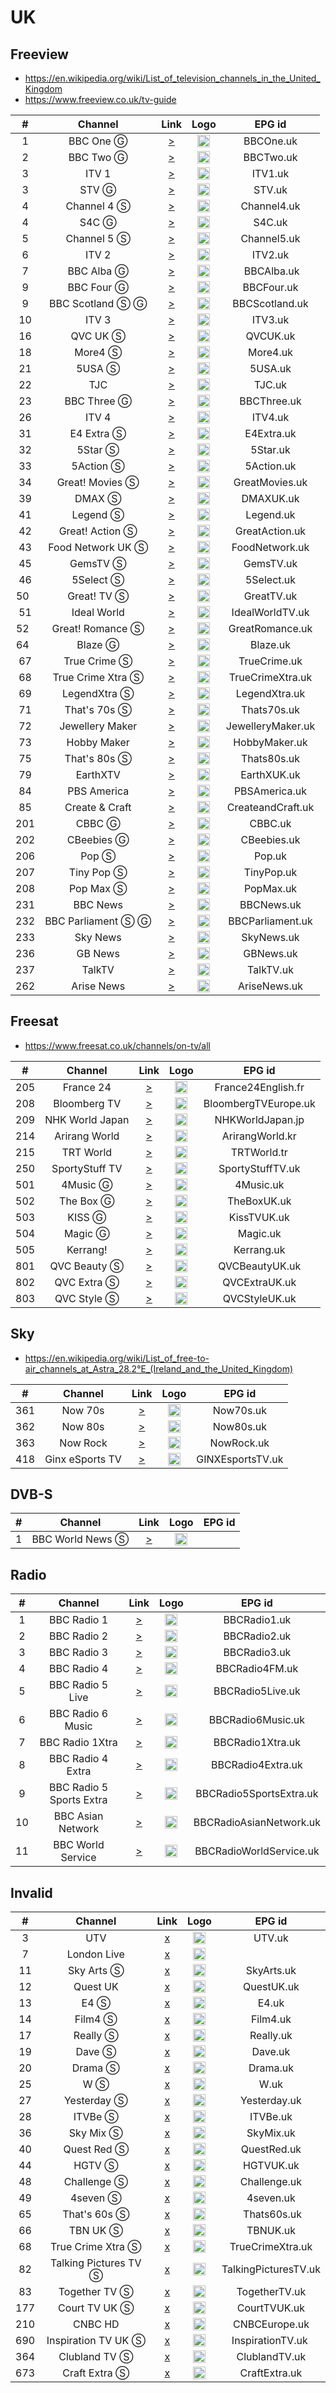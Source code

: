 <h1>UK</h1>

<h2>Freeview</h2>

* https://en.wikipedia.org/wiki/List_of_television_channels_in_the_United_Kingdom
* https://www.freeview.co.uk/tv-guide

|  #   |      Channel       |                                                                                      Link                                                                                      |                                                                                 Logo                                                                                 |      EPG id       |
|:----:|:------------------:|:------------------------------------------------------------------------------------------------------------------------------------------------------------------------------:|:--------------------------------------------------------------------------------------------------------------------------------------------------------------------:|:-----------------:|
|  1   |     BBC One Ⓖ      |                                  [>](https://vs-hls-pushb-uk-live.akamaized.net/x=4/i=urn:bbc:pips:service:bbc_one_yorks/iptv_hd_abr_v1.m3u8)                                  |               <img height="20" src="https://upload.wikimedia.org/wikipedia/commons/thumb/8/8b/BBC_One_logo_2021.svg/640px-BBC_One_logo_2021.svg.png"/>               |     BBCOne.uk     |
|  2   |     BBC Two Ⓖ      |                                    [>](https://vs-hls-push-uk-live.akamaized.net/x=4/i=urn:bbc:pips:service:bbc_two_hd/iptv_hd_abr_v1.m3u8)                                    |               <img height="20" src="https://upload.wikimedia.org/wikipedia/commons/thumb/1/15/BBC_Two_logo_2021.svg/640px-BBC_Two_logo_2021.svg.png"/>               |     BBCTwo.uk     |
|  3   |       ITV 1        |                        [>](http://198.16.100.90:8278/itv1_antik/playlist.m3u8?tid=MD2D6334659563346595&ct=19226&tsum=79815878394f0f1cd30a6f043febfbb8)                         |              <img height="20" src="https://upload.wikimedia.org/wikipedia/en/thumb/1/1f/ITV1_logo_%282022%29.svg/640px-ITV1_logo_%282022%29.svg.png"/>               |      ITV1.uk      |
|  3   |       STV Ⓖ        | [>](https://csm-e-ces1aeuw1live102-083090b15a93b4fdd.tls1.yospace.com/csm/live/139900483.m3u8?yo.l=true&yo.ls=2,3,4,5,6&yo.p=3&yo.oh=Y3NtLWUtc3R2LWViLnRsczEueW9zcGFjZS5jb20=) |                       <img height="20" src="https://upload.wikimedia.org/wikipedia/en/thumb/8/87/STV_logo_2014.png/631px-STV_logo_2014.png"/>                        |      STV.uk       |
|  4   |    Channel 4 Ⓢ     |                                                         [>](http://45.153.35.210:8000/play/UK_channel_4_sd/index.m3u8)                                                         |    <img height="20" src="https://upload.wikimedia.org/wikipedia/en/thumb/9/9b/Channel_4_%28On_Demand%29_2023.svg/569px-Channel_4_%28On_Demand%29_2023.svg.png"/>     |    Channel4.uk    |
|  4   |       S4C Ⓖ        |                                            [>](https://live-uk.s4c-cdn.co.uk/out/v1/a0134f1fd5a2461b9422b574566d4442/live_uk.m3u8)                                             |                                                       <img height="20" src="https://i.imgur.com/vrcbnBv.png"/>                                                       |      S4C.uk       |
|  5   |    Channel 5 Ⓢ     |                                                         [>](http://45.153.35.210:8000/play/UK_channel_5_sd/index.m3u8)                                                         |           <img height="20" src="https://upload.wikimedia.org/wikipedia/en/thumb/c/cb/Channel_5_%28UK%29_2016.svg/530px-Channel_5_%28UK%29_2016.svg.png"/>            |    Channel5.uk    |
|  6   |       ITV 2        |                        [>](http://198.16.100.90:8278/itv2_antik/playlist.m3u8?tid=ME1E6151053761510537&ct=19249&tsum=1ef927017460bcb40a504bbebc9eecb8)                         |                    <img height="20" src="https://upload.wikimedia.org/wikipedia/en/thumb/d/d8/ITV2_logo_2022.svg/640px-ITV2_logo_2022.svg.png"/>                     |      ITV2.uk      |
|  7   |     BBC Alba Ⓖ     |                                    [>](https://vs-hls-pushb-uk-live.akamaized.net/x=4/i=urn:bbc:pips:service:bbc_alba/iptv_hd_abr_v1.m3u8)                                     |                   <img height="20" src="https://upload.wikimedia.org/wikipedia/commons/thumb/e/e3/BBC_Alba_2021.svg/640px-BBC_Alba_2021.svg.png"/>                   |     BBCAlba.uk    |
|  9   |     BBC Four Ⓖ     |                                   [>](https://vs-hls-pushb-uk-live.akamaized.net/x=4/i=urn:bbc:pips:service:bbc_four_hd/iptv_hd_abr_v1.m3u8)                                   |              <img height="20" src="https://upload.wikimedia.org/wikipedia/commons/thumb/6/6d/BBC_Four_logo_2021.svg/640px-BBC_Four_logo_2021.svg.png"/>              |    BBCFour.uk     |
|  9   |  BBC Scotland Ⓢ Ⓖ  |                                  [>](https://vs-hls-pushb-uk-live.akamaized.net/x=4/i=urn:bbc:pips:service:bbc_scotland_hd/pc_hd_abr_v2.m3u8)                                  | <img height="20" src="https://upload.wikimedia.org/wikipedia/commons/thumb/6/66/BBC_Scotland_2021_%28channel%29.svg/640px-BBC_Scotland_2021_%28channel%29.svg.png"/> |  BBCScotland.uk   |
|  10  |       ITV 3        |                                        [>](http://line.premiumpowers.net/play/live.php?mac=00:1A:79:73:45:10&extension=ts&stream=30531)                                        |                    <img height="20" src="https://upload.wikimedia.org/wikipedia/en/thumb/6/67/ITV3_logo_2022.svg/640px-ITV3_logo_2022.svg.png"/>                     |      ITV3.uk      |
|  16  |      QVC UK Ⓢ      |                                                      [>](https://qvcuk-live.akamaized.net/hls/live/2097112/qvc/3/3.m3u8)                                                       |                                                       <img height="20" src="https://i.imgur.com/6TWUVrh.png"/>                                                       |     QVCUK.uk      |
|  18  |      More4 Ⓢ       |                                                          [>](http://45.153.35.210:8000/play/UK_more_4_sd/index.m3u8)                                                           |                   <img height="20" src="https://upload.wikimedia.org/wikipedia/en/thumb/e/e6/More4_logo_2018.svg/1023px-More4_logo_2018.svg.png"/>                   |     More4.uk      |
|  21  |       5USA Ⓢ       |                                                           [>](http://45.153.35.210:8000/play/UK_5_usa_sd/index.m3u8)                                                           |                                                       <img height="20" src="https://i.imgur.com/Pi7so2l.png"/>                                                       |      5USA.uk      |
|  22  |        TJC         |                                           [>](https://cdn-shop-lc-01.akamaized.net/Content/HLS_HLS/Live/channel(TJCOTT)/index.m3u8)                                            |                                                       <img height="20" src="https://i.imgur.com/fk5rEje.png"/>                                                       |      TJC.uk       |
|  23  |    BBC Three Ⓖ     |                                  [>](https://vs-hls-pushb-uk-live.akamaized.net/x=4/i=urn:bbc:pips:service:bbc_three_hd/iptv_hd_abr_v1.m3u8)                                   |                  <img height="20" src="https://upload.wikimedia.org/wikipedia/commons/thumb/7/76/BBC_Three_2022.svg/640px-BBC_Three_2022.svg.png"/>                  |    BBCThree.uk    |
|  26  |       ITV 4        |                                        [>](http://line.premiumpowers.net/play/live.php?mac=00:1A:79:73:45:10&extension=ts&stream=30530)                                        |              <img height="20" src="https://upload.wikimedia.org/wikipedia/en/thumb/5/57/ITV4_logo_%282022%29.svg/640px-ITV4_logo_%282022%29.svg.png"/>               |      ITV4.uk      |
|  31  |     E4 Extra Ⓢ     |                                                         [>](http://45.153.35.210:8000/play/UK_e4_extra_sd/index.m3u8)                                                          |                <img height="20" src="https://upload.wikimedia.org/wikipedia/en/thumb/b/b1/E4_Extra_logo_2022.svg/640px-E4_Extra_logo_2022.svg.png"/>                 |    E4Extra.uk     |
|  32  |      5Star Ⓢ       |                                                          [>](http://45.153.35.210:8000/play/UK_5_star_sd/index.m3u8)                                                           |                 <img height="20" src="https://upload.wikimedia.org/wikipedia/commons/thumb/d/dd/5Star_logo_2019.svg/640px-5Star_logo_2019.svg.png"/>                 |     5Star.uk      |
|  33  |     5Action Ⓢ      |                                                         [>](http://45.153.35.210:8000/play/UK_5_action_sd/index.m3u8)                                                          |                      <img height="20" src="https://upload.wikimedia.org/wikipedia/en/thumb/d/d4/5Action_logo.svg/640px-5Action_logo.svg.png"/>                       |    5Action.uk     |
|  34  |  Great! Movies Ⓢ   |                                                       [>](http://45.153.35.210:8000/play/UK_great_movies_sd/index.m3u8)                                                        |         <img height="20" src="https://upload.wikimedia.org/wikipedia/en/thumb/9/92/Great%21_Movies_logo_2021.svg/640px-Great%21_Movies_logo_2021.svg.png"/>          |  GreatMovies.uk   |
|  39  |       DMAX Ⓢ       |                                       [>](http://line.premiumpowers.net/play/live.php?mac=00:1A:79:73:45:10&extension=ts&stream=164004)                                        |                                                       <img height="20" src="https://i.imgur.com/CDsoyjN.png"/>                                                       |     DMAXUK.uk     |
|  41  |      Legend Ⓢ      |                                                          [>](http://45.153.35.210:8000/play/UK_legend_sd/index.m3u8)                                                           |                  <img height="20" src="https://upload.wikimedia.org/wikipedia/commons/thumb/5/52/Legend_TV_logo.svg/640px-Legend_TV_logo.svg.png"/>                  |     Legend.uk     |
|  42  |  Great! Action Ⓢ   |                                                      [>](http://45.153.35.210:8000/play/UK_great_tv_action_sd/index.m3u8)                                                      |                                                       <img height="20" src="https://i.imgur.com/O9eiO0I.png"/>                                                       |  GreatAction.uk   |
|  43  | Food Network UK Ⓢ  |                                        [>](http://line.premiumpowers.net/play/live.php?mac=00:1A:79:73:45:10&extension=ts&stream=45275)                                        |               <img height="20" src="https://upload.wikimedia.org/wikipedia/commons/thumb/0/06/Food_Network_logo.svg/768px-Food_Network_logo.svg.png"/>               |  FoodNetwork.uk   |
|  45  |      GemsTV Ⓢ      |                                           [>](http://57d6b85685bb8.streamlock.net:1935/abrgemporiaukgfx/livestream_360p/index.m3u8)                                            |                                                       <img height="20" src="https://i.imgur.com/IR2sTag.png"/>                                                       |     GemsTV.uk     |
|  46  |     5Select Ⓢ      |                                                         [>](http://45.153.35.210:8000/play/UK_5_select_sd/index.m3u8)                                                          |                      <img height="20" src="https://upload.wikimedia.org/wikipedia/en/thumb/d/da/5Select_logo.svg/1024px-5Select_logo.svg.png"/>                      |    5Select.uk     |
| 50   |    Great! TV Ⓢ     |                                                         [>](http://45.153.35.210:8000/play/UK_great_tv_sd/index.m3u8)                                                          |             <img height="20" src="https://upload.wikimedia.org/wikipedia/en/thumb/6/6f/Great%21_TV_logo_2021.svg/640px-Great%21_TV_logo_2021.svg.png"/>              |    GreatTV.uk     |
|  51  |    Ideal World     |                                                      [>](https://ythls.armelin.one/channel/UCJbgGTpBWuC87VFIKTTO4RQ.m3u8)                                                      |                                                       <img height="20" src="https://i.imgur.com/su6GH7i.png"/>                                                       |  IdealWorldTV.uk  |
| 52   |  Great! Romance Ⓢ  |                                                       [>](http://45.153.35.210:8000/play/UK_great_romance_sd/index.m3u8)                                                       |                   <img height="20" src="https://www.freeview.co.uk/sites/default/files/styles/255_wide/public/2023-09/GREAT-Christmas-logo.png"/>                    |  GreatRomance.uk  |
| 64   |      Blaze Ⓖ       |                                                         [>](https://live.blaze.tv/live7/blaze/bitrate1.isml/live.m3u8)                                                         |                                                       <img height="20" src="https://i.imgur.com/6UcPWP9.png"/>                                                       |     Blaze.uk      |
|  67  |    True Crime Ⓢ    |                                                       [>](http://45.153.35.210:8000/play/UK_cbs_reality_sd/index.m3u88)                                                        |                          <img height="20" src="https://raw.githubusercontent.com/dp247/mediaportal-uk-logos/master/TV/True-Crime-UK.png"/>                           |   TrueCrime.uk    |
|  68  | True Crime Xtra Ⓢ  |                                                       [>](http://45.153.35.210:8000/play/UK_reality_xtra_sd/index.m3u8)                                                        |                         <img height="20" src="https://raw.githubusercontent.com/dp247/mediaportal-uk-logos/master/TV/True-Crime-Xtra.png"/>                          | TrueCrimeXtra.uk  |
|  69  |    LegendXtra Ⓢ    |                                                        [>](http://45.153.35.210:8000/play/UK_horror_xtra_sd/index.m3u8)                                                        |                           <img height="20" src="https://raw.githubusercontent.com/dp247/mediaportal-uk-logos/master/TV/Legend-Xtra.png"/>                            |   LegendXtra.uk   | 
|  71  |    That's 70s Ⓢ    |                                                        [>](http://45.153.35.210:8000/play/MUS_thats_70s_sd/index.m3u8)                                                         |                                                       <img height="20" src="https://i.imgur.com/vlJFB21.png"/>                                                       |    Thats70s.uk    |
|  72  |  Jewellery Maker   |                                              [>](https://lo2-1.gemporia.com/abrjewellerymaker/smil:livestream.smil/playlist.m3u8)                                              |                                                       <img height="20" src="https://i.imgur.com/O7SdkBh.png"/>                                                       | JewelleryMaker.uk |
|  73  |    Hobby Maker     |                                          [>](https://lo2-1.gemporia.com/abrhobbymakerukgfx/smil:livestreamFullHD.smil/playlist.m3u8)                                           |                                                       <img height="20" src="https://i.imgur.com/VWHp5Tl.png"/>                                                       |   HobbyMaker.uk   |
|  75  |    That's 80s Ⓢ    |                                                        [>](http://45.153.35.210:8000/play/MUS_thats_80s_sd/index.m3u8)                                                         |                                                       <img height="20" src="https://i.imgur.com/nWbgsfP.png"/>                                                       |    Thats80s.uk    |
|  79  |      EarthXTV      |                                                          [>](https://ov.ottera.tv/live/master.m3u8?channel=earth_et)                                                           |                                                       <img height="20" src="https://i.imgur.com/AvJRFKf.png"/>                                                       |    EarthXUK.uk    |
|  84  |    PBS America     |                                                               [>](https://pbs-samsunguk.amagi.tv/playlist.m3u8)                                                                |                                                       <img height="20" src="https://i.imgur.com/J4zE5z9.jpg"/>                                                       |   PBSAmerica.uk   |
|  85  |   Create & Craft   |                                             [>](https://live-hochanda.simplestreamcdn.com/live2/hochanda/bitrate1.isml/live.m3u8)                                              |                                                       <img height="20" src="https://i.imgur.com/n65sk4L.png"/>                                                       | CreateandCraft.uk |
| 201  |       CBBC Ⓖ       |                              [>](https://vs-hls-pushb-uk-live.akamaized.net/x=4/i=urn:bbc:pips:service:cbbc_hd/t=3840/v=pv14/b=5070016/main.m3u8)                              |                 <img height="20" src="https://upload.wikimedia.org/wikipedia/commons/thumb/3/35/CBBC_%282023%29.svg/640px-CBBC_%282023%29.svg.png"/>                 |      CBBC.uk      |
| 202  |     CBeebies Ⓖ     |                            [>](https://vs-hls-pushb-uk-live.akamaized.net/x=4/i=urn:bbc:pips:service:cbeebies_hd/t=3840/v=pv14/b=5070016/main.m3u8)                            |                   <img height="20" src="https://upload.wikimedia.org/wikipedia/commons/thumb/b/b5/CBeebies_2023.svg/640px-CBeebies_2023.svg.png"/>                   |    CBeebies.uk    |
| 206  |       Pop Ⓢ        |                                                            [>](http://45.153.35.210:8000/play/UK_pop_sd/index.m3u8)                                                            |         <img height="20" src="https://upload.wikimedia.org/wikipedia/en/thumb/3/36/Pop_UK_TV_Logo_%282015%29.svg/640px-Pop_UK_TV_Logo_%282015%29.svg.png"/>          |      Pop.uk       |
| 207  |     Tiny Pop Ⓢ     |                                                         [>](http://45.153.35.210:8000/play/UK_tiny_pop_sd/index.m3u8)                                                          |                <img height="20" src="https://upload.wikimedia.org/wikipedia/en/thumb/5/5c/Tiny_Pop_logo_2018.svg/640px-Tiny_Pop_logo_2018.svg.png"/>                 |    TinyPop.uk     |
| 208  |     Pop Max Ⓢ      |                                                          [>](http://45.153.35.210:8000/play/UK_pop_max_sd/index.m3u8)                                                          |                 <img height="20" src="https://upload.wikimedia.org/wikipedia/en/thumb/2/2c/Pop_Max_logo_2017.svg/640px-Pop_Max_logo_2017.svg.png"/>                  |     PopMax.uk     |
| 231  |      BBC News      |                                                        [>](http://45.153.35.210:8000/play/NEWS_bbc_news_HD/index.m3u8)                                                         |         <img height="20" src="https://upload.wikimedia.org/wikipedia/commons/thumb/a/a2/BBC_News_2022_%28Alt%29.svg/640px-BBC_News_2022_%28Alt%29.svg.png"/>         |    BBCNews.uk     |
| 232  | BBC Parliament Ⓢ Ⓖ |                                  [>](https://vs-hls-pushb-uk-live.akamaized.net/x=4/i=urn:bbc:pips:service:bbc_parliament/pc_hd_abr_v2.m3u8)                                   |             <img height="20" src="https://upload.wikimedia.org/wikipedia/commons/thumb/9/99/BBC_Parliament_2022.svg/640px-BBC_Parliament_2022.svg.png"/>             | BBCParliament.uk  |
| 233  |      Sky News      |                                  [>](https://linear021-gb-hls1-prd-ak.cdn.skycdp.com/Content/HLS_001_hd/Live/channel(skynews)/index_mob.m3u8)                                  |                     <img height="20" src="https://upload.wikimedia.org/wikipedia/en/thumb/5/57/Sky_News_logo.svg/1024px-Sky_News_logo.svg.png"/>                     |    SkyNews.uk     |
| 236  |      GB News       |                                             [>](https://live-gbnews.simplestreamcdn.com/live5/gbnews/bitrate1.isml/manifest.m3u8)                                              |                      <img height="20" src="https://upload.wikimedia.org/wikipedia/en/thumb/3/35/GB_News_Logo.svg/640px-GB_News_Logo.svg.png"/>                       |     GBNews.uk     |
| 237  |       TalkTV       |                          [>](https://live-talktv-ssai.simplestreamcdn.com/v1/master/82267e84b9e5053b3fd0ade12cb1a146df74169a/talktv-live/index.m3u8)                           |                                       <img height="20" src="https://upload.wikimedia.org/wikipedia/en/8/83/TalkTV_logo.png"/>                                        |     TalkTV.uk     |
| 262  |     Arise News     |                                      [>](https://liveedge-arisenews.visioncdn.com/live-hls/arisenews/arisenews/arisenews_web/master.m3u8)                                      |                                                       <img height="20" src="https://i.imgur.com/B5IXKIb.png"/>                                                       |   AriseNews.uk    |

<h2>Freesat</h2>

* https://www.freesat.co.uk/channels/on-tv/all

| #   | Channel        | Link  | Logo | EPG id |
|:---:|:--------------:|:-----:|:----:|:------:|
| 205 | France 24 | [>](https://ythls.armelin.one/channel/UCQfwfsi5VrQ8yKZ-UWmAEFg.m3u8) | <img height="20" src="https://i.imgur.com/61MSiq9.png"/> | France24English.fr |
| 208 | Bloomberg TV | [>](https://bloomberg.com/media-manifest/streams/eu.m3u8) | <img height="20" src="https://d2n0069hmnqmmx.cloudfront.net/epgdata/1.0/newchanlogos/512/512/skychb1074.png"/> | BloombergTVEurope.uk |
| 209 | NHK World Japan | [>](https://nhkwlive-ojp.akamaized.net/hls/live/2003459/nhkwlive-ojp-en/index_4M.m3u8) | <img height="20" src="https://upload.wikimedia.org/wikipedia/commons/thumb/8/8d/NHK_World-Japan_TV.svg/512px-NHK_World-Japan_TV.svg.png"/> | NHKWorldJapan.jp |
| 214 | Arirang World | [>](http://amdlive.ctnd.com.edgesuite.net/arirang_1ch/smil:arirang_1ch.smil/chunklist_b2256000_sleng.m3u8) | <img height="20" src="https://raw.githubusercontent.com/tv-logo/tv-logos/67cfa9368d2d135744732a3aed3baecb3fadcf13/countries/international/arirang-int.png"/> | ArirangWorld.kr |
| 215 | TRT World | [>](https://api.trtworld.com/livestream/v1/WcM3Oa2LHD9iUjWDSRUI335NkMWVTUV351H56dqC/master.m3u8) | <img height="20" src="https://upload.wikimedia.org/wikipedia/commons/thumb/2/27/TRT_World.svg/512px-TRT_World.svg.png"/> | TRTWorld.tr |
| 250 | SportyStuff TV | [>](https://cdn.rtmp1.vodhosting.com/hls/SportyStuffTV.m3u8) | <img height="20" src="https://i.imgur.com/uIgxHSY.png"/> | SportyStuffTV.uk |
| 501 | 4Music Ⓖ | [>](https://csm-e-boxplus.tls1.yospace.com/csm/extlive/boxplus01,boxhits-alldev.m3u8?spotxc1=195996&spotxc2=190878&yo.up=https://boxtv.secure.footprint.net/boxhits/) | <img height="20" src="https://upload.wikimedia.org/wikipedia/en/thumb/4/49/4Music_logo_2018.svg/512px-4Music_logo_2018.svg.png"/> | 4Music.uk |
| 502 | The Box Ⓖ | [>](https://csm-e-boxplus.tls1.yospace.com/csm/extlive/boxplus01,thebox-alldev.m3u8?yo.up=https://boxtv.secure.footprint.net/thebox/) | <img height="20" src="https://i.imgur.com/e1Cf4Li.png"/> | TheBoxUK.uk |
| 503 | KISS Ⓖ | [>](https://csm-e-boxplus.tls1.yospace.com/csm/extlive/boxplus01,kiss-alldev.m3u8?spotxc1=195996&spotxc2=190878&yo.up=https://boxtv.secure.footprint.net/kiss/) | <img height="20" src="https://i.imgur.com/47ZkVhO.png"/> | KissTVUK.uk |
| 504 | Magic Ⓖ | [>](https://csm-e-boxplus.tls1.yospace.com/csm/extlive/boxplus01,magic-alldev.m3u8?yo.up=https%3A%2F%2Fboxtv.secure.footprint.net%2Fmagic%2F&spotxc1=195996&spotxc2=190878) | <img height="20" src="https://i.imgur.com/e1Cf4Li.png"/> | Magic.uk |
| 505 | Kerrang! | [>](https://csm-e-boxplus.tls1.yospace.com/csm/extlive/boxplus01,kerrang-alldev.m3u8?yo.up=http://boxtv-origin-elb.cds1.yospace.com/uploads/kerrang/) | <img height="20" src="https://i.imgur.com/3mwf8Uq.png"/> | Kerrang.uk |
| 801 | QVC Beauty Ⓢ | [>](https://qvcuk-live.akamaized.net/hls/live/2097112/qby/3/3.m3u8) | <img height="20" src="https://i.imgur.com/ZBHtqk1.png"/> | QVCBeautyUK.uk |
| 802 | QVC Extra Ⓢ | [>](https://qvcuk-live.akamaized.net/hls/live/2097112/qex/3/3.m3u8) | <img height="20" src="https://i.imgur.com/TIe5T9Z.png"/> | QVCExtraUK.uk |
| 803 | QVC Style Ⓢ  | [>](https://qvcuk-live.akamaized.net/hls/live/2097112/qst/3/3.m3u8) | <img height="20" src="https://i.imgur.com/6HZlLL3.png"/> | QVCStyleUK.uk |

<h2>Sky</h2>

* https://en.wikipedia.org/wiki/List_of_free-to-air_channels_at_Astra_28.2°E_(Ireland_and_the_United_Kingdom)

|  #  |     Channel     | Link  | Logo |     EPG id     |
|:---:|:---------------:|:-----:|:----:|:--------------:|
| 361 |     Now 70s     | [>](https://lightning-now70s-samsungnz.amagi.tv/playlist.m3u8) | <img height="20" src="https://i.imgur.com/qiCCX5X.png"/> |   Now70s.uk    |
| 362 |     Now 80s     | [>](https://lightning-now80s-samsunguk.amagi.tv/playlist.m3u8) | <img height="20" src="https://i.imgur.com/8paz37m.png"/> |   Now80s.uk    |
| 363 |    Now Rock     | [>](https://lightning-now90s-samsungnz.amagi.tv/playlist.m3u8) | <img height="20" src="https://upload.wikimedia.org/wikipedia/en/8/89/NOW_Rock_logo.png"/> |   NowRock.uk   |
| 418 | Ginx eSports TV | [>](http://146.59.84.49:1234/stream/ginxsport/master.m3u8) | <img height="20" src="https://upload.wikimedia.org/wikipedia/commons/1/18/GINX.TV_Logo_Black.png"/> | GINXEsportsTV.uk |

<h2>DVB-S</h2>

| #   | Channel        | Link  | Logo | EPG id |
|:---:|:--------------:|:-----:|:----:|:------:|
| 1   | BBC World News Ⓢ  | [>](http://ott-cdn.ucom.am/s24/index.m3u8) | <img height="20" src="https://i.imgur.com/joD38lo.png"/> |

<h2>Radio</h2>

| #   | Channel        | Link  | Logo | EPG id |
|:---:|:--------------:|:-----:|:----:|:------:|
| 1   | BBC Radio 1 | [>](http://as-hls-ww-live.akamaized.net/pool_904/live/ww/bbc_radio_one/bbc_radio_one.isml/bbc_radio_one-audio%3d96000.norewind.m3u8) | <img height="20" src="https://experiencersinternational.github.io/tvsetup/tvg-ico/bbcrd1-epg.png"/> | BBCRadio1.uk |
| 2   | BBC Radio 2 | [>](http://as-hls-ww-live.akamaized.net/pool_904/live/ww/bbc_radio_two/bbc_radio_two.isml/bbc_radio_two-audio%3d96000.norewind.m3u8) | <img height="20" src="https://experiencersinternational.github.io/tvsetup/tvg-ico/bbcrd2-epg.png"/> | BBCRadio2.uk |
| 3   | BBC Radio 3 | [>](http://as-hls-ww-live.akamaized.net/pool_904/live/ww/bbc_radio_three/bbc_radio_three.isml/bbc_radio_three-audio%3d96000.norewind.m3u8) | <img height="20" src="https://experiencersinternational.github.io/tvsetup/tvg-ico/bbcrd3-epg.png"/> | BBCRadio3.uk |
| 4   | BBC Radio 4 | [>](http://as-hls-ww-live.akamaized.net/pool_904/live/ww/bbc_radio_fourfm/bbc_radio_fourfm.isml/bbc_radio_fourfm-audio%3d96000.norewind.m3u8) | <img height="20" src="https://experiencersinternational.github.io/tvsetup/tvg-ico/bbcrd4-epg.png"/> | BBCRadio4FM.uk |
| 5   | BBC Radio 5 Live | [>](http://as-hls-ww-live.akamaized.net/pool_904/live/ww/bbc_radio_five_live/bbc_radio_five_live.isml/bbc_radio_five_live-audio%3d96000.norewind.m3u8) | <img height="20" src="https://experiencersinternational.github.io/tvsetup/tvg-ico/bbcrd5l-epg.png"/> | BBCRadio5Live.uk |
| 6   | BBC Radio 6 Music | [>](http://as-hls-ww-live.akamaized.net/pool_904/live/ww/bbc_6music/bbc_6music.isml/bbc_6music-audio%3d96000.norewind.m3u8) | <img height="20" src="https://experiencersinternational.github.io/tvsetup/tvg-ico/bbcrd6-epg.png"/> | BBCRadio6Music.uk |
| 7   | BBC Radio 1Xtra   | [>](http://as-hls-ww-live.akamaized.net/pool_904/live/ww/bbc_1xtra/bbc_1xtra.isml/bbc_1xtra-audio%3d96000.norewind.m3u8) | <img height="20" src="https://experiencersinternational.github.io/tvsetup/tvg-ico/bbcrd1x-epg.png"/> | BBCRadio1Xtra.uk |
| 8   | BBC Radio 4 Extra | [>](http://as-hls-ww-live.akamaized.net/pool_904/live/ww/bbc_radio_four_extra/bbc_radio_four_extra.isml/bbc_radio_four_extra-audio%3d96000.norewind.m3u8) | <img height="20" src="https://experiencersinternational.github.io/tvsetup/tvg-ico/bbcrd4x-epg.png"/> | BBCRadio4Extra.uk |
| 9   | BBC Radio 5 Sports Extra | [>](http://as-hls-uk-live.akamaized.net/pool_904/live/uk/bbc_radio_five_live_sports_extra/bbc_radio_five_live_sports_extra.isml/bbc_radio_five_live_sports_extra-audio%3d96000.norewind.m3u8) | <img height="20" src="https://experiencersinternational.github.io/tvsetup/tvg-ico/bbcrd5s-epg.png"/> | BBCRadio5SportsExtra.uk |
| 10  | BBC Asian Network | [>](http://as-hls-ww-live.akamaized.net/pool_904/live/ww/bbc_asian_network/bbc_asian_network.isml/bbc_asian_network-audio%3d96000.norewind.m3u8) | <img height="20" src="https://experiencersinternational.github.io/tvsetup/tvg-ico/bbcasiannet-epg.png"/> | BBCRadioAsianNetwork.uk |
| 11  | BBC World Service | [>](http://a.files.bbci.co.uk/media/live/manifesto/audio/simulcast/hls/nonuk/sbr_low/ak/bbc_world_service.m3u8) | <img height="20" src="https://experiencersinternational.github.io/tvsetup/tvg-ico/bbcws-epg.png"/> | BBCRadioWorldService.uk |

<h2>Invalid</h2>

| #   | Channel        |                        Link                        | Logo | EPG id |
|:---:|:--------------:|:--------------------------------------------------:|:----:|:------:|
| 3   |          UTV          | [x]() | <img height="20" src="https://upload.wikimedia.org/wikipedia/commons/thumb/2/23/UTV_2016.svg/640px-UTV_2016.svg.png"/> | UTV.uk |
| 7   | London Live |                       [x]()                        | <img height="20" src="https://i.imgur.com/2I8RBhY.png"/> |
| 11  |      Sky Arts Ⓢ       | [x]() | <img height="20" src="https://upload.wikimedia.org/wikipedia/en/9/9c/Sky_Arts_2020.png"/> | SkyArts.uk |
| 12  |       Quest UK        | [x]() | <img height="20" src="https://i.imgur.com/9IFXXNc.png"/> | QuestUK.uk |
| 13  |         E4 Ⓢ          | [x]() | <img height="20" src="https://upload.wikimedia.org/wikipedia/en/thumb/0/06/E4_logo_2018.svg/552px-E4_logo_2018.svg.png"/> | E4.uk |
| 14  |        Film4 Ⓢ        | [x]() | <img height="20" src="https://upload.wikimedia.org/wikipedia/en/thumb/5/53/Film4_logo_2018.svg/805px-Film4_logo_2018.svg.png"/> | Film4.uk |
| 17  |       Really Ⓢ        | [x]() | <img height="20" src="https://i.imgur.com/lY5sFgo.png"/> | Really.uk |
| 19  |        Dave Ⓢ         | [x]() | <img height="20" src="https://upload.wikimedia.org/wikipedia/commons/thumb/b/b8/Dave_2022.svg/1024px-Dave_2022.svg.png"/> | Dave.uk |
| 20  |        Drama Ⓢ        | [x]() | <img height="20" src="https://upload.wikimedia.org/wikipedia/en/thumb/3/3a/Drama_logo_2013.svg/786px-Drama_logo_2013.svg.png"/> | Drama.uk |
| 25  |          W Ⓢ          | [x]() | <img height="20" src="https://upload.wikimedia.org/wikipedia/commons/thumb/f/fd/W_%28UKTV%29_2022.svg/640px-W_%28UKTV%29_2022.svg.png"/> | W.uk |
| 27  |      Yesterday Ⓢ      | [x]() | <img height="20" src="https://upload.wikimedia.org/wikipedia/en/thumb/d/d0/Yesterday_logo_2012.svg/620px-Yesterday_logo_2012.svg.png"/> | Yesterday.uk |
| 28  |        ITVBe Ⓢ        | [x]() | <img height="20" src="https://upload.wikimedia.org/wikipedia/en/thumb/f/f2/ITVBe_logo_%282022%29.svg/640px-ITVBe_logo_%282022%29.svg.png"/> | ITVBe.uk |
| 36  |       Sky Mix Ⓢ       | [x]() | <img height="20" src="https://upload.wikimedia.org/wikipedia/commons/4/44/Sky_Mix_2023_logo.png"/> | SkyMix.uk |
| 40  |      Quest Red Ⓢ      | [x]() | <img height="20" src="https://upload.wikimedia.org/wikipedia/commons/thumb/9/97/Quest_Red_2020.svg/640px-Quest_Red_2020.svg.png"/> | QuestRed.uk |
| 44  |        HGTV Ⓢ         | [x]() | <img height="20" src="https://upload.wikimedia.org/wikipedia/commons/thumb/c/c5/HGTV_US_Logo_2015.svg/512px-HGTV_US_Logo_2015.svg.png"/> | HGTVUK.uk |
| 48  |      Challenge Ⓢ      | [x]() | <img height="20" src="https://upload.wikimedia.org/wikipedia/commons/thumb/6/6e/Challenge_%282016-.n.v.%29.png/640px-Challenge_%282016-.n.v.%29.png"/> | Challenge.uk |
| 49  |       4seven Ⓢ        | [x]() | <img height="20" src="https://upload.wikimedia.org/wikipedia/en/thumb/5/5e/4seven_logo_2018.svg/568px-4seven_logo_2018.svg.png"/> | 4seven.uk |
| 65  |     That's 60s Ⓢ      | [x]() | <img height="20" src="https://i.imgur.com/MjdQpF2.png"/> |      Thats60s.uk     |
| 66  |       TBN UK Ⓢ        | [x]() | <img height="20" src="https://i.imgur.com/9vzEz1b.png"/> |       TBNUK.uk       |
| 68  |   True Crime Xtra Ⓢ   | [x]() | <img height="20" src="https://raw.githubusercontent.com/dp247/mediaportal-uk-logos/master/TV/True-Crime-Xtra.png"/> |   TrueCrimeXtra.uk   |
| 82  | Talking Pictures TV Ⓢ | [x]() | <img height="20" src="https://i.imgur.com/S1zoIp7.png"/> | TalkingPicturesTV.uk |
| 83  |     Together TV Ⓢ     | [x]() | <img height="20" src="https://upload.wikimedia.org/wikipedia/en/thumb/c/ce/Together_TV_logo.svg/640px-Together_TV_logo.svg.png"/> |    TogetherTV.uk     |
| 177 | Court TV UK Ⓢ | [x]() | <img height="20" src="https://upload.wikimedia.org/wikipedia/en/b/bf/Court_TV_2019.png"/> | CourtTVUK.uk |
| 210 | CNBC HD | [x]() | <img height="20" src="https://d2n0069hmnqmmx.cloudfront.net/epgdata/1.0/newchanlogos/512/512/skychb1088.png"/> | CNBCEurope.uk |
| 690 | Inspiration TV UK Ⓢ | [x]() | <img height="20" src="https://i.imgur.com/iOl02Cs.png"/> | InspirationTV.uk |
| 364 | Clubland TV Ⓢ | [x]() | <img height="20" src="https://upload.wikimedia.org/wikipedia/commons/thumb/a/a6/Clubland_TV_Logo_2022.svg/640px-Clubland_TV_Logo_2022.svg.png"/> | ClublandTV.uk |
| 673 | Craft Extra Ⓢ | [x]() | <img height="20" src="https://i.imgur.com/9nTFPK3.png"/> | CraftExtra.uk |

